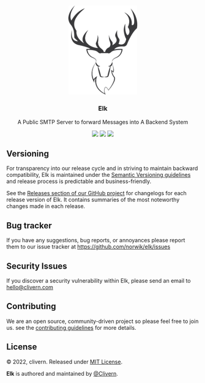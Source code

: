<p align="center">
    <img src="/static/logo.png" width="180" />
    <h3 align="center">Elk</h3>
    <p align="center">A Public SMTP Server to forward Messages into A Backend System</p>
    <p align="center">
        <a href="https://github.com/Norwik/Elk/actions"><img src="https://github.com/Norwik/Elk/actions/workflows/build.yml/badge.svg"></a>
        <a href="https://github.com/Norwik/Elk/releases"><img src="https://img.shields.io/badge/Version-v0.1.0-green.svg"></a>
        <a href="https://github.com/Norwik/Elk/blob/main/LICENSE"><img src="https://img.shields.io/badge/LICENSE-MIT-green.svg"></a>
    </p>
</p>


## Versioning

For transparency into our release cycle and in striving to maintain backward compatibility, Elk is maintained under the [Semantic Versioning guidelines](https://semver.org/) and release process is predictable and business-friendly.

See the [Releases section of our GitHub project](https://github.com/norwik/elk/releases) for changelogs for each release version of Elk. It contains summaries of the most noteworthy changes made in each release.


## Bug tracker

If you have any suggestions, bug reports, or annoyances please report them to our issue tracker at https://github.com/norwik/elk/issues


## Security Issues

If you discover a security vulnerability within Elk, please send an email to [hello@clivern.com](mailto:hello@clivern.com)


## Contributing

We are an open source, community-driven project so please feel free to join us. see the [contributing guidelines](CONTRIBUTING.md) for more details.


## License

© 2022, clivern. Released under [MIT License](https://opensource.org/licenses/mit-license.php).

**Elk** is authored and maintained by [@Clivern](http://github.com/clivern).
